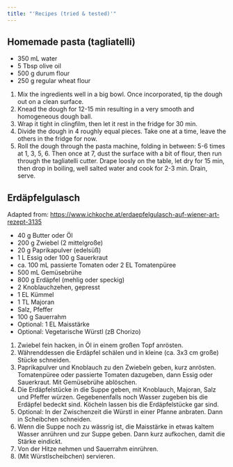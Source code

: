 ```yaml
---
title: "'Recipes (tried & tested)'"
---
```


## Homemade pasta (tagliatelli)
- 350 mL water
- 5 Tbsp olive oil
- 500 g durum flour
- 250 g regular wheat flour

1. Mix the ingredients well in a big bowl. Once incorporated, tip the dough out on a clean surface. 
2. Knead the dough for 12-15 min resulting in a very smooth and homogeneous dough ball. 
3. Wrap it tight in clingfilm, then let it rest in the fridge for 30 min. 
4. Divide the dough in 4 roughly equal pieces. Take one at a time, leave the others in the fridge for now. 
5. Roll the dough through the pasta machine, folding in between: 5-6 times at 1, 3, 5, 6. Then once at 7, dust the surface with a bit of flour, then run through the tagliatelli cutter. Drape loosly on the table, let dry for 15 min, then drop in boiling, well salted water and cook for 2-3 min. Drain, serve. 


## Erdäpfelgulasch
Adapted from: https://www.ichkoche.at/erdaepfelgulasch-auf-wiener-art-rezept-3135

- 40 g Butter oder Öl
- 200 g Zwiebel (2 mittelgroße)
- 20 g Paprikapulver (edelsüß)
- 1 L Essig oder 100 g Sauerkraut
- ca. 100 mL passierte Tomaten oder 2 EL Tomatenpüree
- 500 mL Gemüsebrühe
- 800 g Erdäpfel (mehlig oder speckig)
- 2 Knoblauchzehen, gepresst
- 1 EL Kümmel
- 1 TL Majoran
- Salz, Pfeffer
- 100 g Sauerrahm
- Optional: 1 EL Maisstärke
- Optional: Vegetarische Würstl (zB Chorizo)

1. Zwiebel fein hacken, in Öl in einem großen Topf anrösten.
2. Währenddessen die Erdäpfel schälen und in kleine (ca. 3x3 cm große) Stücke schneiden. 
3. Paprikapulver und Knoblauch zu den Zwiebeln geben, kurz anrösten. Tomatenpüree oder passierte Tomaten dazugeben, dann Essig oder Sauerkraut. Mit Gemüsebrühe ablöschen. 
4. Die Erdäpfelstücke in die Suppe geben, mit Knoblauch, Majoran, Salz und Pfeffer würzen. Gegebenenfalls noch Wasser zugeben bis die Erdäpfel bedeckt sind. Köcheln lassen bis die Erdäpfelstücke gar sind. 
5. Optional: In der Zwischenzeit die Würstl in einer Pfanne anbraten. Dann in Scheibchen schneiden.
6. Wenn die Suppe noch zu wässrig ist, die Maisstärke in etwas kaltem Wasser anrühren und zur Suppe geben. Dann kurz aufkochen, damit die Stärke eindickt. 
7. Von der Hitze nehmen und Sauerrahm einrühren. 
8. (Mit Würstlscheibchen) servieren.
